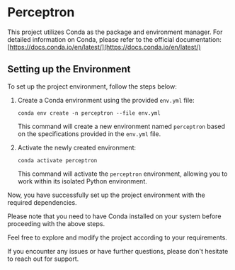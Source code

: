 # Perceptron

This project utilizes Conda as the package and environment manager. For detailed information on Conda, please refer to the official documentation: [https://docs.conda.io/en/latest/](https://docs.conda.io/en/latest/)

## Setting up the Environment

To set up the project environment, follow the steps below:

1. Create a Conda environment using the provided `env.yml` file:

   ```shell
   conda env create -n perceptron --file env.yml
   ```

   This command will create a new environment named `perceptron` based on the specifications provided in the `env.yml` file.

2. Activate the newly created environment:

   ```shell
   conda activate perceptron
   ```

   This command will activate the `perceptron` environment, allowing you to work within its isolated Python environment.

Now, you have successfully set up the project environment with the required dependencies.

Please note that you need to have Conda installed on your system before proceeding with the above steps.

Feel free to explore and modify the project according to your requirements.

If you encounter any issues or have further questions, please don't hesitate to reach out for support.
